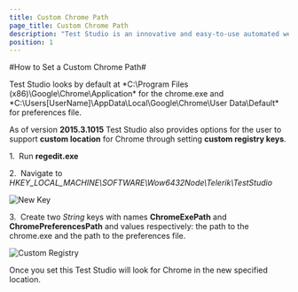 ```yaml
---
title: Custom Chrome Path
page_title: Custom Chrome Path
description: "Test Studio is an innovative and easy-to-use automated web, WPF and load testing solution. Test Studio tests support essential technologies like ASP.NET AJAX, Silverlight, PHP and MVC. HTML5, Testing framework, functional testing, performance testing, load testing, exploratory testing, manual testing."
position: 1
---
```

#How to Set a Custom Chrome Path#

Test Studio looks by default at *C:\Program Files (x86)\Google\Chrome\Application\* for the chrome.exe and *C:\Users\[UserName]\AppData\Local\Google\Chrome\User Data\Default\* for preferences file.

As of version **2015.3.1015** Test Studio also provides options for the user to support **custom location** for Chrome through setting **custom registry keys**.

1.&nbsp; Run **regedit.exe**

2.&nbsp; Navigate to *HKEY_LOCAL_MACHINE\SOFTWARE\Wow6432Node\Telerik\TestStudio*

![New Key][1]

3.&nbsp; Create two *String* keys with names **ChromeExePath** and **ChromePreferencesPath** and values respectively: the path to the chrome.exe and the path to the preferences file.

![Custom Registry][2]

Once you set this Test Studio will look for Chrome in the new specified location.

[1]: /img/knowledge-base/browsers-kb/custom-chrome-path/fig1.png
[2]: /img/knowledge-base/browsers-kb/custom-chrome-path/fig2.png
